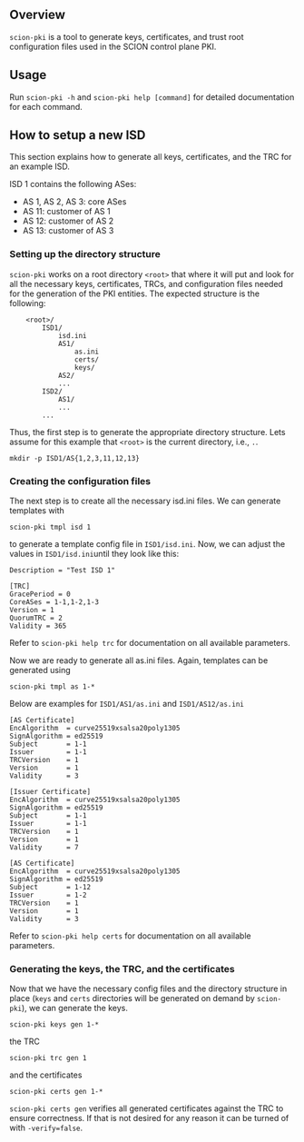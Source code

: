 ## Overview
`scion-pki` is a tool to generate keys, certificates, and trust root configuration files
used in the SCION control plane PKI.

## Usage
Run `scion-pki -h` and `scion-pki help [command]` for detailed documentation for each command.

## How to setup a new ISD
This section explains how to generate all keys, certificates, and the TRC for an example ISD.

ISD 1 contains the following ASes:
* AS 1, AS 2, AS 3: core ASes
* AS 11: customer of AS 1
* AS 12: customer of AS 2
* AS 13: customer of AS 3

### Setting up the directory structure

`scion-pki` works on a root directory `<root>` that where it will put and look for all the 
necessary keys, certificates, TRCs, and configuration files needed for the generation of the PKI 
entities.
The expected structure is the following:
```
    <root>/
        ISD1/
            isd.ini
            AS1/
                as.ini
                certs/
                keys/
            AS2/
            ...
        ISD2/
            AS1/
            ...
        ...
```
Thus, the first step is to generate the appropriate directory structure. Lets assume for this
example that `<root>` is the current directory, i.e., `.`.

`mkdir -p ISD1/AS{1,2,3,11,12,13}`

### Creating the configuration files

The next step is to create all the necessary isd.ini files. We can generate templates with

`scion-pki tmpl isd 1`

to generate a template config file in `ISD1/isd.ini`. Now, we can adjust the values in 
`ISD1/isd.ini`until they look like this:

```
Description = "Test ISD 1"

[TRC]
GracePeriod = 0
CoreASes = 1-1,1-2,1-3
Version = 1
QuorumTRC = 2
Validity = 365
```

Refer to `scion-pki help trc` for documentation on all available parameters.

Now we are ready to generate all as.ini files. Again, templates can be generated using

`scion-pki tmpl as 1-*`

Below are examples for `ISD1/AS1/as.ini` and `ISD1/AS12/as.ini`
```
[AS Certificate]
EncAlgorithm  = curve25519xsalsa20poly1305
SignAlgorithm = ed25519
Subject       = 1-1
Issuer        = 1-1
TRCVersion    = 1
Version       = 1
Validity      = 3

[Issuer Certificate]
EncAlgorithm  = curve25519xsalsa20poly1305
SignAlgorithm = ed25519
Subject       = 1-1
Issuer        = 1-1
TRCVersion    = 1
Version       = 1
Validity      = 7
```

```
[AS Certificate]
EncAlgorithm  = curve25519xsalsa20poly1305
SignAlgorithm = ed25519
Subject       = 1-12
Issuer        = 1-2
TRCVersion    = 1
Version       = 1
Validity      = 3
```

Refer to `scion-pki help certs` for documentation on all available parameters.

### Generating the keys, the TRC, and the certificates

Now that we have the necessary config files and the directory structure in place (`keys` and
`certs` directories will be generated on demand by `scion-pki`), we can generate the keys. 

`scion-pki keys gen 1-*`

the TRC

`scion-pki trc gen 1`

and the certificates

`scion-pki certs gen 1-*`

`scion-pki certs gen` verifies all generated certificates against the TRC to ensure correctness. If
that is not desired for any reason it can be turned of with `-verify=false`.

